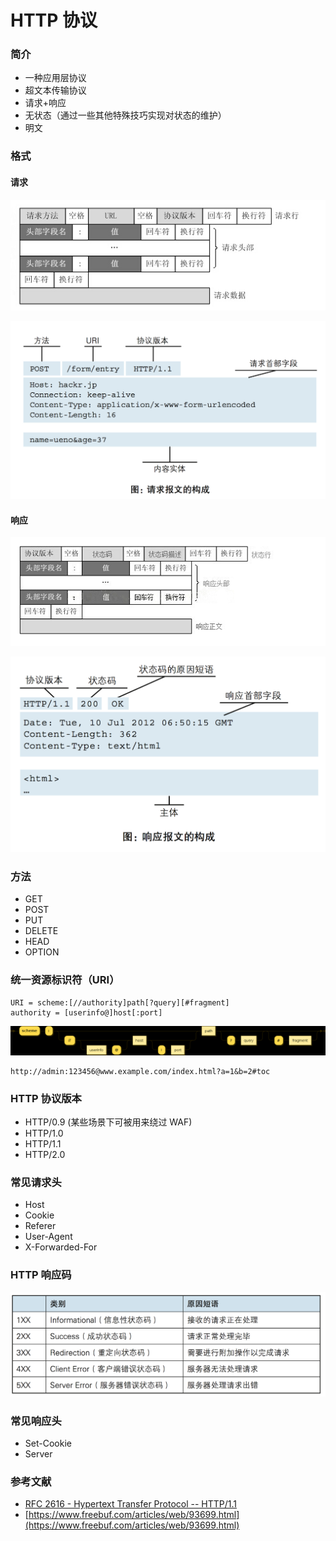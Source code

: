# HTTP 协议

### 简介

* 一种应用层协议
* 超文本传输协议
* 请求+响应
* 无状态（通过一些其他特殊技巧实现对状态的维护）
* 明文

### 格式

#### 请求

![](../.gitbook/assets/http-request-format.png)

![](../.gitbook/assets/http-request-example.png)

#### 响应

![](../.gitbook/assets/http-response-format.png)

![](../.gitbook/assets/http-response-example.png)

### 方法

* GET
* POST
* PUT
* DELETE
* HEAD
* OPTION

### 统一资源标识符（URI）

```text
URI = scheme:[//authority]path[?query][#fragment]
authority = [userinfo@]host[:port]
```

![](../.gitbook/assets/uri-dfa.png)

```text
http://admin:123456@www.example.com/index.html?a=1&b=2#toc
```

### HTTP 协议版本

* HTTP/0.9 \(某些场景下可被用来绕过 WAF\)
* HTTP/1.0
* HTTP/1.1
* HTTP/2.0

### 常见请求头

* Host
* Cookie
* Referer
* User-Agent
* X-Forwarded-For

### HTTP 响应码

![](../.gitbook/assets/http-status-code.png)

### 常见响应头

* Set-Cookie
* Server

### 参考文献

* [RFC 2616 - Hypertext Transfer Protocol -- HTTP/1.1](https://datatracker.ietf.org/doc/rfc2616/)
* [https://www.freebuf.com/articles/web/93699.html](https://www.freebuf.com/articles/web/93699.html)



